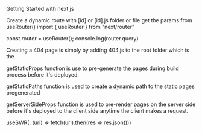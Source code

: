 Getting Started with next js 

Create a dynamic route with [id] or [id].js folder or file
get the params  from useRouter()
import { useRouter } from "next/router"

const router = useRouter();
console.log(router.query)

Creating a 404 page is simply by adding 404.js to the root folder which is the 

getStaticProps function is use to pre-generate the pages during build process before it's deployed.

getStaticPaths function is used to create a dynamic path to the static pages pregenerated 

getServerSideProps function is used to pre-render pages on the server side before it's  deployed to the client side anytime the client makes a request.

useSWR(<request-url>, (url) => fetch(url).then(res => res.json()))

